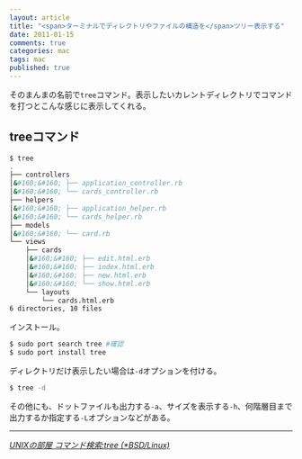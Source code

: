 ```yaml
---
layout: article
title: "<span>ターミナルでディレクトリやファイルの構造を</span>ツリー表示する"
date: 2011-01-15
comments: true
categories: mac
tags: mac
published: true
---
```


そのまんまの名前で`tree`コマンド。表示したいカレントディレクトリでコマンドを打つとこんな感じに表示してくれる。

<!-- READMORE -->


## treeコマンド

~~~ sh
$ tree
.
├── controllers
│&#160;&#160; ├── application_controller.rb
│&#160;&#160; └── cards_controller.rb
├── helpers
│&#160;&#160; ├── application_helper.rb
│&#160;&#160; └── cards_helper.rb
├── models
│&#160;&#160; └── card.rb
└── views
    ├── cards
    │&#160;&#160; ├── edit.html.erb
    │&#160;&#160; ├── index.html.erb
    │&#160;&#160; ├── new.html.erb
    │&#160;&#160; └── show.html.erb
    └── layouts
        └── cards.html.erb
6 directories, 10 files
~~~

インストール。

~~~ sh
$ sudo port search tree #確認
$ sudo port install tree
~~~

ディレクトリだけ表示したい場合は`-d`オプションを付ける。

~~~ sh
$ tree -d
~~~

その他にも、ドットファイルも出力する`-a`、サイズを表示する`-h`、何階層目まで出力するか指定する`-L`オプションなどがある。

* * *

<cite>[UNIXの部屋 コマンド検索:tree (*BSD/Linux)](http://x68000.q-e-d.net/~68user/unix/pickup?tree)</cite>
